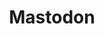 ---
title: "Mastodon"
description: 'Guides for using our Mastodon services on the Fediverse'
draft: true
---